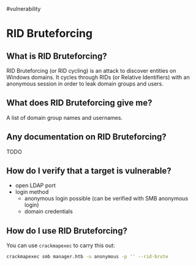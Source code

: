 #vulnerability

# RID Bruteforcing
## What is RID Bruteforcing?
RID Bruteforcing (or RID cycling) is an attack to discover entities on Windows domains. It cycles through RIDs (or Relative Identifiers) with an anonymous session in order to leak domain groups and users.

## What does RID Bruteforcing give me?
A list of domain group names and usernames.

## Any documentation on RID Bruteforcing?
TODO

## How do I verify that a target is vulnerable?
* open LDAP port
* login method
	* anonymous login possible (can be verified with SMB anonymous login)
	* domain credentials

## How do I use RID Bruteforcing?
You can use `crackmapexec` to carry this out:
```bash
crackmapexec smb manager.htb -u anonymous -p '' --rid-brute
```